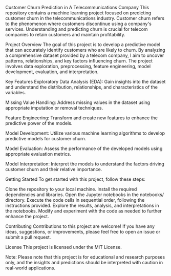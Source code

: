 Customer Churn Prediction in A Telecommunications Company
This repository contains a machine learning project focused on predicting customer churn in the telecommunications industry. Customer churn refers to the phenomenon where customers discontinue using a company's services. Understanding and predicting churn is crucial for telecom companies to retain customers and maintain profitability.


Project Overview
The goal of this project is to develop a predictive model that can accurately identify customers who are likely to churn. By analyzing a comprehensive dataset provided by a telecom company, I aim to uncover patterns, relationships, and key factors influencing churn. The project involves data exploration, preprocessing, feature engineering, model development, evaluation, and interpretation.

Key Features
Exploratory Data Analysis (EDA): Gain insights into the dataset and understand the distribution, relationships, and characteristics of the variables.

Missing Value Handling: Address missing values in the dataset using appropriate imputation or removal techniques.

Feature Engineering: Transform and create new features to enhance the predictive power of the models.

Model Development: Utilize various machine learning algorithms to develop predictive models for customer churn.

Model Evaluation: Assess the performance of the developed models using appropriate evaluation metrics.

Model Interpretation: Interpret the models to understand the factors driving customer churn and their relative importance.

Getting Started
To get started with this project, follow these steps:

Clone the repository to your local machine. Install the required dependencies and libraries. Open the Jupyter notebooks in the notebooks/ directory. Execute the code cells in sequential order, following the instructions provided. Explore the results, analysis, and interpretations in the notebooks. Modify and experiment with the code as needed to further enhance the project.

Contributing
Contributions to this project are welcome! If you have any ideas, suggestions, or improvements, please feel free to open an issue or submit a pull request.

License
This project is licensed under the MIT License.

Note: Please note that this project is for educational and research purposes only, and the insights and predictions should be interpreted with caution in real-world applications.
